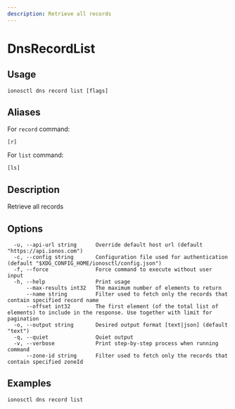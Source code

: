 ```yaml
---
description: Retrieve all records
---
```


# DnsRecordList

## Usage

```text
ionosctl dns record list [flags]
```

## Aliases

For `record` command:

```text
[r]
```

For `list` command:

```text
[ls]
```

## Description

Retrieve all records

## Options

```text
  -u, --api-url string      Override default host url (default "https://api.ionos.com")
  -c, --config string       Configuration file used for authentication (default "$XDG_CONFIG_HOME/ionosctl/config.json")
  -f, --force               Force command to execute without user input
  -h, --help                Print usage
      --max-results int32   The maximum number of elements to return
      --name string         Filter used to fetch only the records that contain specified record name
      --offset int32        The first element (of the total list of elements) to include in the response. Use together with limit for pagination
  -o, --output string       Desired output format [text|json] (default "text")
  -q, --quiet               Quiet output
  -v, --verbose             Print step-by-step process when running command
      --zone-id string      Filter used to fetch only the records that contain specified zoneId
```

## Examples

```text
ionosctl dns record list
```

